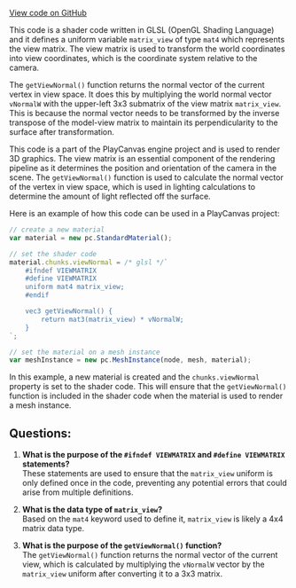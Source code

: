 [View code on GitHub](https://github.com/playcanvas/engine/src/scene/shader-lib/chunks/lit/vert/viewNormal.js)

This code is a shader code written in GLSL (OpenGL Shading Language) and it defines a uniform variable `matrix_view` of type `mat4` which represents the view matrix. The view matrix is used to transform the world coordinates into view coordinates, which is the coordinate system relative to the camera. 

The `getViewNormal()` function returns the normal vector of the current vertex in view space. It does this by multiplying the world normal vector `vNormalW` with the upper-left 3x3 submatrix of the view matrix `matrix_view`. This is because the normal vector needs to be transformed by the inverse transpose of the model-view matrix to maintain its perpendicularity to the surface after transformation. 

This code is a part of the PlayCanvas engine project and is used to render 3D graphics. The view matrix is an essential component of the rendering pipeline as it determines the position and orientation of the camera in the scene. The `getViewNormal()` function is used to calculate the normal vector of the vertex in view space, which is used in lighting calculations to determine the amount of light reflected off the surface. 

Here is an example of how this code can be used in a PlayCanvas project:

```javascript
// create a new material
var material = new pc.StandardMaterial();

// set the shader code
material.chunks.viewNormal = /* glsl */`
    #ifndef VIEWMATRIX
    #define VIEWMATRIX
    uniform mat4 matrix_view;
    #endif

    vec3 getViewNormal() {
        return mat3(matrix_view) * vNormalW;
    }
`;

// set the material on a mesh instance
var meshInstance = new pc.MeshInstance(node, mesh, material);
``` 

In this example, a new material is created and the `chunks.viewNormal` property is set to the shader code. This will ensure that the `getViewNormal()` function is included in the shader code when the material is used to render a mesh instance.
## Questions: 
 1. **What is the purpose of the `#ifndef VIEWMATRIX` and `#define VIEWMATRIX` statements?**\
These statements are used to ensure that the `matrix_view` uniform is only defined once in the code, preventing any potential errors that could arise from multiple definitions.

2. **What is the data type of `matrix_view`?**\
Based on the `mat4` keyword used to define it, `matrix_view` is likely a 4x4 matrix data type.

3. **What is the purpose of the `getViewNormal()` function?**\
The `getViewNormal()` function returns the normal vector of the current view, which is calculated by multiplying the `vNormalW` vector by the `matrix_view` uniform after converting it to a 3x3 matrix.